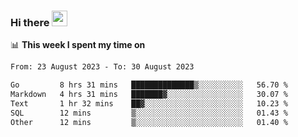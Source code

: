 ### Hi there <a href="https://www.gautamkrishnar.com/"><img src="https://media.giphy.com/media/hvRJCLFzcasrR4ia7z/giphy.gif" width="25px"></a>

📊 **This week I spent my time on**

<!--START_SECTION:waka-->

```txt
From: 23 August 2023 - To: 30 August 2023

Go         8 hrs 31 mins   ██████████████▒░░░░░░░░░░   56.70 %
Markdown   4 hrs 31 mins   ███████▓░░░░░░░░░░░░░░░░░   30.07 %
Text       1 hr 32 mins    ██▓░░░░░░░░░░░░░░░░░░░░░░   10.23 %
SQL        12 mins         ▒░░░░░░░░░░░░░░░░░░░░░░░░   01.43 %
Other      12 mins         ▒░░░░░░░░░░░░░░░░░░░░░░░░   01.40 %
```

<!--END_SECTION:waka-->
